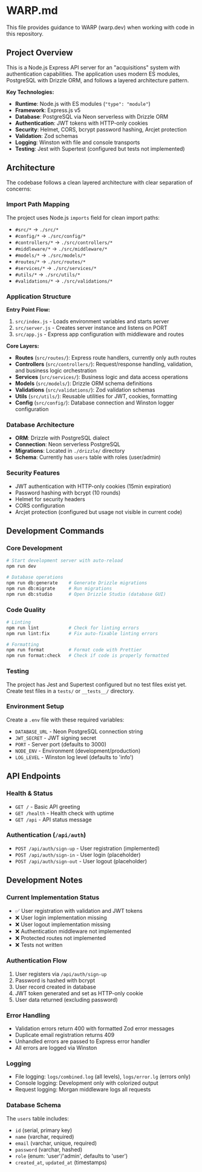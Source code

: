 # WARP.md

This file provides guidance to WARP (warp.dev) when working with code in this repository.

## Project Overview

This is a Node.js Express API server for an "acquisitions" system with authentication capabilities. The application uses modern ES modules, PostgreSQL with Drizzle ORM, and follows a layered architecture pattern.

**Key Technologies:**

- **Runtime**: Node.js with ES modules (`"type": "module"`)
- **Framework**: Express.js v5
- **Database**: PostgreSQL via Neon serverless with Drizzle ORM
- **Authentication**: JWT tokens with HTTP-only cookies
- **Security**: Helmet, CORS, bcrypt password hashing, Arcjet protection
- **Validation**: Zod schemas
- **Logging**: Winston with file and console transports
- **Testing**: Jest with Supertest (configured but tests not implemented)

## Architecture

The codebase follows a clean layered architecture with clear separation of concerns:

### Import Path Mapping

The project uses Node.js `imports` field for clean import paths:

- `#src/*` → `./src/*`
- `#config/*` → `./src/config/*`
- `#controllers/*` → `./src/controllers/*`
- `#middleware/*` → `./src/middleware/*`
- `#models/*` → `./src/models/*`
- `#routes/*` → `./src/routes/*`
- `#services/*` → `./src/services/*`
- `#utils/*` → `./src/utils/*`
- `#validations/*` → `./src/validations/*`

### Application Structure

**Entry Point Flow:**

1. `src/index.js` - Loads environment variables and starts server
2. `src/server.js` - Creates server instance and listens on PORT
3. `src/app.js` - Express app configuration with middleware and routes

**Core Layers:**

- **Routes** (`src/routes/`): Express route handlers, currently only auth routes
- **Controllers** (`src/controllers/`): Request/response handling, validation, and business logic orchestration
- **Services** (`src/services/`): Business logic and data access operations
- **Models** (`src/models/`): Drizzle ORM schema definitions
- **Validations** (`src/validations/`): Zod validation schemas
- **Utils** (`src/utils/`): Reusable utilities for JWT, cookies, formatting
- **Config** (`src/config/`): Database connection and Winston logger configuration

### Database Architecture

- **ORM**: Drizzle with PostgreSQL dialect
- **Connection**: Neon serverless PostgreSQL
- **Migrations**: Located in `./drizzle/` directory
- **Schema**: Currently has `users` table with roles (user/admin)

### Security Features

- JWT authentication with HTTP-only cookies (15min expiration)
- Password hashing with bcrypt (10 rounds)
- Helmet for security headers
- CORS configuration
- Arcjet protection (configured but usage not visible in current code)

## Development Commands

### Core Development

```bash
# Start development server with auto-reload
npm run dev

# Database operations
npm run db:generate    # Generate Drizzle migrations
npm run db:migrate     # Run migrations
npm run db:studio      # Open Drizzle Studio (database GUI)
```

### Code Quality

```bash
# Linting
npm run lint           # Check for linting errors
npm run lint:fix       # Fix auto-fixable linting errors

# Formatting
npm run format         # Format code with Prettier
npm run format:check   # Check if code is properly formatted
```

### Testing

The project has Jest and Supertest configured but no test files exist yet. Create test files in a `tests/` or `__tests__/` directory.

### Environment Setup

Create a `.env` file with these required variables:

- `DATABASE_URL` - Neon PostgreSQL connection string
- `JWT_SECRET` - JWT signing secret
- `PORT` - Server port (defaults to 3000)
- `NODE_ENV` - Environment (development/production)
- `LOG_LEVEL` - Winston log level (defaults to 'info')

## API Endpoints

### Health & Status

- `GET /` - Basic API greeting
- `GET /health` - Health check with uptime
- `GET /api` - API status message

### Authentication (`/api/auth`)

- `POST /api/auth/sign-up` - User registration (implemented)
- `POST /api/auth/sign-in` - User login (placeholder)
- `POST /api/auth/sign-out` - User logout (placeholder)

## Development Notes

### Current Implementation Status

- ✅ User registration with validation and JWT tokens
- ❌ User login implementation missing
- ❌ User logout implementation missing
- ❌ Authentication middleware not implemented
- ❌ Protected routes not implemented
- ❌ Tests not written

### Authentication Flow

1. User registers via `/api/auth/sign-up`
2. Password is hashed with bcrypt
3. User record created in database
4. JWT token generated and set as HTTP-only cookie
5. User data returned (excluding password)

### Error Handling

- Validation errors return 400 with formatted Zod error messages
- Duplicate email registration returns 409
- Unhandled errors are passed to Express error handler
- All errors are logged via Winston

### Logging

- File logging: `logs/combined.log` (all levels), `logs/error.lg` (errors only)
- Console logging: Development only with colorized output
- Request logging: Morgan middleware logs all requests

### Database Schema

The `users` table includes:

- `id` (serial, primary key)
- `name` (varchar, required)
- `email` (varchar, unique, required)
- `password` (varchar, hashed)
- `role` (enum: 'user'/'admin', defaults to 'user')
- `created_at`, `updated_at` (timestamps)
